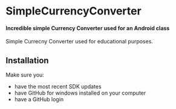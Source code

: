 # SimpleCurrencyConverter
#### Incredible simple Currency Converter used for an Android class
Simple Currecny Converter used for educational purposes.

## Installation

Make sure you:

* have the most recent SDK updates
* have GitHub for windows installed on your computer
* have a GitHub login
